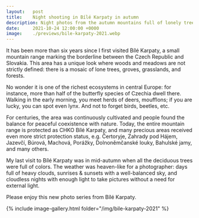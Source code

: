 ```yaml
---
layout:   post
title:    Night shooting in Bílé Karpaty in autumn
description: Night photos from the autumn mountains full of lonely trees.
date:     2021-10-24 12:00:00 +0000
image:    ./previews/bile-karpaty-2021.webp
---
```

It has been more than six years since I first visited Bílé Karpaty, a small mountain range marking the borderline between the Czech Republic and Slovakia. This area has a unique look where woods and meadows are not strictly defined: there is a mosaic of lone trees, groves, grasslands, and forests.

No wonder it is one of the richest ecosystems in central Europe: for instance, more than half of the butterfly species of Czechia dwell there. Walking in the early morning, you meet herds of deers, moufflons; if you are lucky, you can spot even lynx. And not to forget birds, beetles, etc.

For centuries, the area was continuously cultivated and people found the balance for peaceful coexistence with nature. Today, the entire mountain range is protected as CHKO Bílé Karpaty, and many precious areas received even more strict protection status, e.g. Čertoryje, Zahrady pod Hájem, Jazevčí, Búrová, Machová, Porážky, Dolnoněmčanské louky, Bahulské jamy, and many others.

My last visit to Bílé Karpaty was in mid-autumn when all the deciduous trees were full of colors. The weather was heaven-like for a photographer: days full of heavy clouds, sunrises & sunsets with a well-balanced sky, and cloudless nights with enough light to take pictures without a need for external light.

Please enjoy this new photo series from Bílé Karpaty.

<div class="row">
    <article class="article col col-12 col-t-12">
    {% include image-gallery.html folder="/img/bile-karpaty-2021" %}
    </article>
</div>
